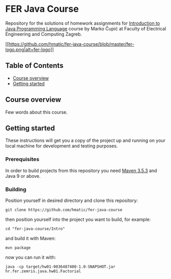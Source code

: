 # FER Java Course 

Repository for the solutions of homework assignments for [Introduction to Java Programming Language][1] course by Marko Čupić at Faculty of Electrical Engineering and Computing Zagreb.

[[https://github.com/hmatic/fer-java-course/blob/master/fer-logo.png|alt=fer-logo]]

## Table of Contents
- [Course overview](#course-overview)
- [Getting started](#getting-started)

## Course overview
Few words about this course.

## Getting started
These instructions will get you a copy of the project up and running on your local machine for development and testing purposes. 

### Prerequisites
In order to build projects from this repository you need [Maven 3.5.3][2] and Java 9 or above.

### Building
Position yourself in desired directory and clone this repository:
```
git clone https://github.com/hmatic/fer-java-course
```
then position yourself into the project you want to build, for example:
```
cd "fer-java-course/Intro"
```
and build it with Maven:
```
mvn package
```
now you can run it with:
```
java -cp target/hw01-0036487400-1.0-SNAPSHOT.jar hr.fer.zemris.java.hw01.Factorial
```

[1]: https://www.fer.unizg.hr/en/course/itjpl
[2]: https://maven.apache.org/docs/3.5.3/release-notes.html